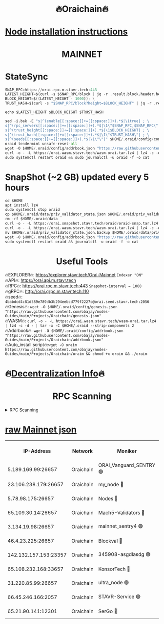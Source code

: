 <h1 align="center"> 🔥Oraichain🔥</h1>

[Node installation instructions](https://github.com/obajay/nodes-Guides/tree/main/Projects/Oraichain)
=
<h1 align="center"> MAINNET</h1>

# StateSync
```python
SNAP_RPC=https://orai.rpc.m.stavr.tech:443
LATEST_HEIGHT=$(curl -s $SNAP_RPC/block | jq -r .result.block.header.height); \
BLOCK_HEIGHT=$((LATEST_HEIGHT - 1000)); \
TRUST_HASH=$(curl -s "$SNAP_RPC/block?height=$BLOCK_HEIGHT" | jq -r .result.block_id.hash)

echo $LATEST_HEIGHT $BLOCK_HEIGHT $TRUST_HASH

sed -i.bak -E "s|^(enable[[:space:]]+=[[:space:]]+).*$|\1true| ; \
s|^(rpc_servers[[:space:]]+=[[:space:]]+).*$|\1\"$SNAP_RPC,$SNAP_RPC\"| ; \
s|^(trust_height[[:space:]]+=[[:space:]]+).*$|\1$BLOCK_HEIGHT| ; \
s|^(trust_hash[[:space:]]+=[[:space:]]+).*$|\1\"$TRUST_HASH\"| ; \
s|^(seeds[[:space:]]+=[[:space:]]+).*$|\1\"\"|" $HOME/.oraid/config/config.toml
oraid tendermint unsafe-reset-all
wget -O $HOME/.oraid/config/addrbook.json "https://raw.githubusercontent.com/obajay/nodes-Guides/main/Projects/Oraichain/addrbook.json"
curl -o - -L https://orai.wasm.stavr.tech/wasm-orai.tar.lz4 | lz4 -c -d - | tar -x -C $HOME/.oraid --strip-components 2
sudo systemctl restart oraid && sudo journalctl -u oraid -f -o cat
```
# SnapShot (~2 GB) updated every 5 hours
```python
cd $HOME
apt install lz4
sudo systemctl stop oraid
cp $HOME/.oraid/data/priv_validator_state.json $HOME/.oraid/priv_validator_state.json.backup
rm -rf $HOME/.oraid/data
curl -o - -L https://orai.snapshot.stavr.tech/oraid/oraid-snap.tar.lz4 | lz4 -c -d - | tar -x -C $HOME/.oraid --strip-components 2
curl -o - -L https://orai.wasm.stavr.tech/wasm-orai.tar.lz4 | lz4 -c -d - | tar -x -C $HOME/.oraid --strip-components 2
mv $HOME/.oraid/priv_validator_state.json.backup $HOME/.oraid/data/priv_validator_state.json
wget -O $HOME/.oraid/config/addrbook.json "https://raw.githubusercontent.com/obajay/nodes-Guides/main/Projects/Oraichain/addrbook.json"
sudo systemctl restart oraid && journalctl -u oraid -f -o cat
```

 <h1 align="center"> Useful Tools</h1>

🔥EXPLORER🔥:     https://explorer.stavr.tech/Orai-Mainnet        `Indexer "ON"` \
🔥API🔥:          https://orai.api.m.stavr.tech \
🔥RPC🔥:          https://orai.rpc.m.stavr.tech:443              `Snapshot-interval = 1000` \
🔥gRPC🔥:         http://orai.grpc.m.stavr.tech:110 \
🔥seed🔥:      `4babdcd4c81d589e789db3b294eebcd779f2227c@orai.seed.stavr.tech:2056` \
🔥Genesis🔥:   `wget -O $HOME/.oraid/config/genesis.json "https://raw.githubusercontent.com/obajay/nodes-Guides/main/Projects/Oraichain/genesis.json"` \
🔥WASM🔥:      `curl -o - -L https://orai.wasm.stavr.tech/wasm-orai.tar.lz4 | lz4 -c -d - | tar -x -C $HOME/.oraid --strip-components 2` \
🔥Addrbook🔥:  `wget -O $HOME/.oraid/config/addrbook.json "https://raw.githubusercontent.com/obajay/nodes-Guides/main/Projects/Oraichain/addrbook.json"` \
🔥Auto_install script🔥:`wget -O oraim https://raw.githubusercontent.com/obajay/nodes-Guides/main/Projects/Oraichain/oraim && chmod +x oraim && ./oraim`

🔥[Decentralization Info](https://github.com/obajay/StateSync-snapshots/tree/main/Projects/Oraichain/Decentralization)🔥
=
<h1 align="center"> RPC Scanning</h1>

<details>
<summary>RPC Scanning</summary>

<h2 align="center"> We scan nodes in real time every 4 hours. And we provide the final result of RPC endpoints.
We cannot influence the operation of these nodes in any way. </h2>


```python
If Voting Power is higher than 0 --> then the Node is a validator of the network and may be subject to attack and be a potential threat to the chain.
```
```python
We marked such validators with a red symbol
```

</details>

[raw Mainnet json](https://rpc-check.oraim.stavr.tech/oraim/rpc-oraim-result.json)
=


<table><tr><th>IP-Address</th><th>Network</th><th>Moniker</th><th>Latest Block Height</th><th>Earliest Block Height</th><th>Catching Up</th><th>Tx Index</th><th>Voting Power</th><th>Scan Time</th></tr><tr><td>5.189.169.99:26657</td><td>Oraichain</td><td>ORAI_Vanguard_SENTRY 🟢</td><td>15634303</td><td>0</td><td>False</td><td>on</td><td>0</td><td>2024-02-05T17:34:48.080611258UTC</td></tr><tr><td>23.106.238.179:26657</td><td>Oraichain</td><td>my_node 🔴</td><td>15634306</td><td>0</td><td>False</td><td>on</td><td>218476</td><td>2024-02-05T17:35:03.001434089UTC</td></tr><tr><td>5.78.98.175:26657</td><td>Oraichain</td><td>Nodes 🔴</td><td>15634308</td><td>0</td><td>False</td><td>off</td><td>164834</td><td>2024-02-05T17:35:13.168227644UTC</td></tr><tr><td>65.109.30.14:26657</td><td>Oraichain</td><td>Mach5-Validators 🔴</td><td>15634312</td><td>0</td><td>False</td><td>off</td><td>212</td><td>2024-02-05T17:35:37.168228716UTC</td></tr><tr><td>3.134.19.98:26657</td><td>Oraichain</td><td>mainnet_sentry4 🟢</td><td>15634307</td><td>1</td><td>False</td><td>on</td><td>0</td><td>2024-02-05T17:35:08.177007783UTC</td></tr><tr><td>46.4.23.225:26657</td><td>Oraichain</td><td>Blockval 🔴</td><td>15634313</td><td>10774049</td><td>False</td><td>off</td><td>278862</td><td>2024-02-05T17:35:41.887565903UTC</td></tr><tr><td>142.132.157.153:23357</td><td>Oraichain</td><td>345908-asgdlasdg 🟢</td><td>15634307</td><td>11956426</td><td>False</td><td>on</td><td>0</td><td>2024-02-05T17:35:07.421020165UTC</td></tr><tr><td>65.108.232.168:33657</td><td>Oraichain</td><td>KonsorTech 🔴</td><td>15634302</td><td>14344801</td><td>False</td><td>off</td><td>50315</td><td>2024-02-05T17:34:43.602107726UTC</td></tr><tr><td>31.220.85.99:26657</td><td>Oraichain</td><td>ultra_node 🟢</td><td>15634312</td><td>15360001</td><td>False</td><td>off</td><td>0</td><td>2024-02-05T17:35:39.569649414UTC</td></tr><tr><td>66.45.246.166:2057</td><td>Oraichain</td><td>STAVR-Service 🟢</td><td>15634311</td><td>15529201</td><td>False</td><td>on</td><td>0</td><td>2024-02-05T17:35:32.554737159UTC</td></tr><tr><td>65.21.90.141:12301</td><td>Oraichain</td><td>SerGo 🔴</td><td>15634310</td><td>15534310</td><td>False</td><td>off</td><td>1</td><td>2024-02-05T17:35:27.818422374UTC</td></tr></table>
